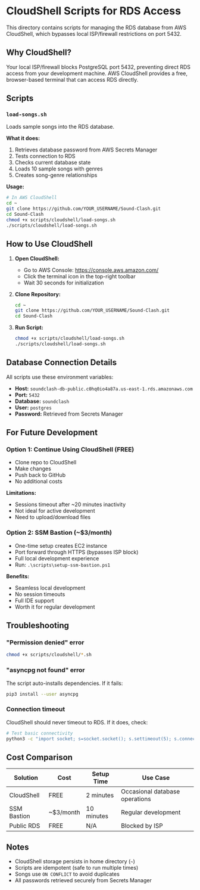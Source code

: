 # CloudShell Scripts for RDS Access

This directory contains scripts for managing the RDS database from AWS CloudShell, which bypasses local ISP/firewall restrictions on port 5432.

## Why CloudShell?

Your local ISP/firewall blocks PostgreSQL port 5432, preventing direct RDS access from your development machine. AWS CloudShell provides a free, browser-based terminal that can access RDS directly.

## Scripts

### `load-songs.sh`
Loads sample songs into the RDS database.

**What it does:**
1. Retrieves database password from AWS Secrets Manager
2. Tests connection to RDS
3. Checks current database state
4. Loads 10 sample songs with genres
5. Creates song-genre relationships

**Usage:**
```bash
# In AWS CloudShell
cd ~
git clone https://github.com/YOUR_USERNAME/Sound-Clash.git
cd Sound-Clash
chmod +x scripts/cloudshell/load-songs.sh
./scripts/cloudshell/load-songs.sh
```

## How to Use CloudShell

1. **Open CloudShell:**
   - Go to AWS Console: https://console.aws.amazon.com/
   - Click the terminal icon in the top-right toolbar
   - Wait 30 seconds for initialization

2. **Clone Repository:**
   ```bash
   cd ~
   git clone https://github.com/YOUR_USERNAME/Sound-Clash.git
   cd Sound-Clash
   ```

3. **Run Script:**
   ```bash
   chmod +x scripts/cloudshell/load-songs.sh
   ./scripts/cloudshell/load-songs.sh
   ```

## Database Connection Details

All scripts use these environment variables:
- **Host:** `soundclash-db-public.c0hq0io4a87a.us-east-1.rds.amazonaws.com`
- **Port:** `5432`
- **Database:** `soundclash`
- **User:** `postgres`
- **Password:** Retrieved from Secrets Manager

## For Future Development

### Option 1: Continue Using CloudShell (FREE)
- Clone repo to CloudShell
- Make changes
- Push back to GitHub
- No additional costs

**Limitations:**
- Sessions timeout after ~20 minutes inactivity
- Not ideal for active development
- Need to upload/download files

### Option 2: SSM Bastion (~$3/month)
- One-time setup creates EC2 instance
- Port forward through HTTPS (bypasses ISP block)
- Full local development experience
- Run: `.\scripts\setup-ssm-bastion.ps1`

**Benefits:**
- Seamless local development
- No session timeouts
- Full IDE support
- Worth it for regular development

## Troubleshooting

### "Permission denied" error
```bash
chmod +x scripts/cloudshell/*.sh
```

### "asyncpg not found" error
The script auto-installs dependencies. If it fails:
```bash
pip3 install --user asyncpg
```

### Connection timeout
CloudShell should never timeout to RDS. If it does, check:
```bash
# Test basic connectivity
python3 -c "import socket; s=socket.socket(); s.settimeout(5); s.connect(('soundclash-db-public.c0hq0io4a87a.us-east-1.rds.amazonaws.com', 5432)); print('OK')"
```

## Cost Comparison

| Solution | Cost | Setup Time | Use Case |
|----------|------|------------|----------|
| CloudShell | FREE | 2 minutes | Occasional database operations |
| SSM Bastion | ~$3/month | 10 minutes | Regular development |
| Public RDS | FREE | N/A | Blocked by ISP |

## Notes

- CloudShell storage persists in home directory (`~`)
- Scripts are idempotent (safe to run multiple times)
- Songs use `ON CONFLICT` to avoid duplicates
- All passwords retrieved securely from Secrets Manager
